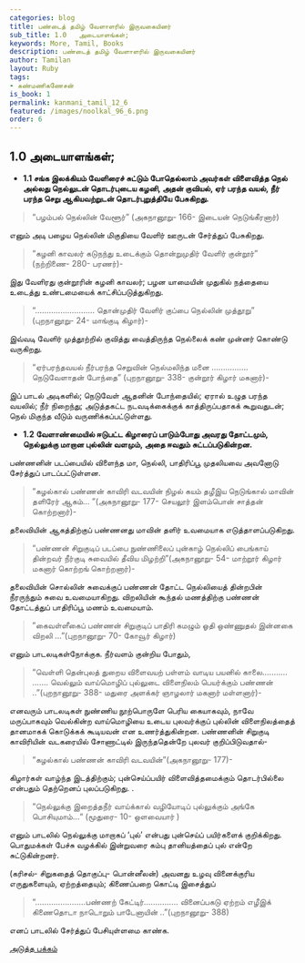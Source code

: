 ```yaml
---
categories: blog
title: பண்டைத் தமிழ் வேளாளரில் இருவகையினர்
sub_title: 1.0   அடையாளங்கள்;
keywords: More, Tamil, Books
description: பண்டைத் தமிழ் வேளாளரில் இருவகையினர்
author: Tamilan
layout: Ruby
tags:
- கண்மணிகணேசன்
is_book: 1
permalink: kanmani_tamil_12_6
featured: /images/noolkal_96_6.png
order: 6
---
```



## 1.0 அடையாளங்கள்;

  * **1.1 சங்க இலக்கியம் வேளிரைச் சுட்டும் போதெல்லாம் அவர்கள் விளைவித்த நெல் அல்லது நெல்லுடன் தொடர்புடைய கழனி, அதன் குவியல், ஏர் பரந்த வயல், நீர் பரந்த செறு ஆகியவற்றுடன் தொடர்புறுத்தியே பேசுகிறது.**

> “பழம்பல் நெல்லின் வேளூர்” (அகநானூறு- 166- இடையன் நெடுங்கீரனார்)

எனும் அடி பழைய நெல்லின் மிகுதியை வேளிர் ஊருடன் சேர்த்துப் பேசுகிறது.

> “கழனி காவலர் கடுநந்து உடைக்கும் தொன்றுமுதிர் வேளிர் குன்றூர்” (நற்றிணை- 280- பரணர்)-

இது வேளிரது குன்றூரின் கழனி காவலர்; பழன யாமையின் முதுகில் நத்தையை உடைத்து உண்டமையைக் காட்சிப்படுத்துகிறது.

> “.......................... தொன்முதிர் வேளிர் குப்பை நெல்லின் முத்தூறு” (புறநானூறு- 24- மாங்குடி கிழார்)-

இவ்வடி வேளிர் முத்தூற்றில் குவித்து வைத்திருந்த நெல்லைக் கண் முன்னர் கொண்டு வருகிறது.

> “ஏர்பரந்தவயல் நீர்பரந்த செறுவின் நெல்மலிந்த மனை ................  
>  நெடுவேளாதன் போந்தை” (புறநானூறு- 338- குன்றூர் கிழார் மகனார்)-

இப் பாடல் அடிகளில்; நெடுவேள் ஆதனின் போந்தையில்; ஏரால் உழுத பரந்த வயலில்; நீர் நிறைந்து; அடுத்தகட்ட நடவடிக்கைக்குக் காத்திருப்பதாகக் கூறுவதுடன்; நெல் மிகுந்த வீடும் வருணிக்கப்பட்டுள்ளது.

  * **1.2 வேளாண்மையில் ஈடுபட்ட கிழாரைப் பாடும்போது அவரது தோட்டமும், நெல்லுக்கு மாறான புல்லின் வளமும், அதை ஈவதும் சுட்டப்படுகின்றன.**

பண்ணனின் படப்பையில் விளைந்த மா, நெல்லி, பாதிரிப்பூ முதலியவை அவனோடு சேர்த்துப் பாடப்பட்டுள்ளன.

> “கழல்கால் பண்ணன் காவிரி வடவயின் நிழல் கயம் தழீஇய நெடுங்கால் மாவின் தளிரேர் ஆகம்... ”(அகநானூறு- 177- செயலூர் இளம்பொன் சாத்தன் கொற்றனார்)-

தலைவியின் ஆகத்திற்குப் பண்ணனது மாவின் தளிர் உவமையாக எடுத்தாளப்படுகிறது.

> “பண்ணன் சிறுகுடிப் படப்பை நுண்ணிலைப் புன்காழ் நெல்லிப் பைங்காய் தின்றவர் நீர்குடி சுவையில் தீவிய மிழற்றி”(அகநானூறு- 54- மாற்றூர் கிழார் மகனார் கொற்றங் கொற்றனார்)-

தலைவியின் சொல்லின் சுவைக்குப் பண்ணன் தோட்ட நெல்லியைத் தின்றபின் நீரருந்தும் சுவை உவமையாகிறது. விறலியின் கூந்தல் மணத்திற்கு பண்ணன் தோட்டத்துப் பாதிரிப்பூ மணம் உவமையாம்.

> ”கைவள்ளீகைப் பண்ணன் சிறுகுடிப் பாதிரி கமழும் ஓதி ஒண்ணுதல் இன்னகை விறலி ...”(புறநானூறு- 70- கோவூர் கிழார்)

எனும் பாடலடிகள்நோக்குக. நீர்வளம் குன்றிய போதும்,

> “வெள்ளி தென்புலத் துறைய விளைவயற் பள்ளம் வாடிய பயனில் காலை........... ....... வெல்லும் வாய்மொழிப் புல்லுடை விளைநிலம் பெயர்க்கும் பண்ணன் ..”(புறநானூறு- 388- மதுரை அளக்கர் ஞாழலார் மகனார் மள்ளனார்)-

எனவரும் பாடலடிகள் நுண்ணிய நூற்பொருளே பெரிய கையாகவும், நாவே மருப்பாகவும் வெல்கின்ற வாய்மொழியை உடைய புலவர்க்குப் புல்லின் விளைநிலத்தைத் தானமாகக் கொடுக்கக் கூடியவன் என உணர்த்துகின்றன. பண்ணனின் சிறுகுடி காவிரியின் வடகரையில் சோணாட்டில் இருந்ததென்றே புலவர் குறிப்பிடுவதால்-

> “கழல்கால் பண்ணன் காவிரி வடவயின்”(அகநானூறு- 177)-

கிழார்கள் வாழ்ந்த இடத்திற்கும்; புன்செய்ப்பயிர் விளைவித்தமைக்கும் தொடர்பில்லை என்பதும் தெற்றெனப் புலப்படுகிறது. .

> “நெல்லுக்கு இறைத்தநீர் வாய்க்கால் வழியோடிப் புல்லுக்கும் அங்கே பொசியுமாம்...“ (மூதுரை- 10- ஒளவையார் )

எனும் பாடலில் நெல்லுக்கு மாறாகப் ‘புல்’ என்பது புன்செய்ப் பயிர்களைக் குறிக்கிறது. பொதுமக்கள் பேச்சு வழக்கில் இன்றுவரை கம்பு தானியத்தைப் புல் என்றே சுட்டுகின்றனர்.

(கரிசல்- சிறுகதைத் தொகுப்பு- பொன்னீலன்) அவனது உழவு வினைக்குரிய எருதுகளையும், ஏற்றத்தையும்; கிணைப்பறை கொட்டி இசைத்துப்

> “......................பண்ணற் கேட்டிர்............... வினைப்பகடு ஏற்றம் எழீஇக் கிணைதொடா நாடொறும் பாடேனாயின் ..”(புறநானூறு- 388)

எனப் பாடலில் சேர்த்துப் பேசியுள்ளமை காண்க.

[அடுத்த பக்கம்](kanmani_tamil_12_7)